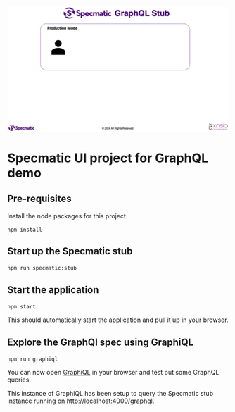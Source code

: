 ![Diagram](./GraphQLStubbing.gif)

# Specmatic UI project for GraphQL demo

## Pre-requisites

Install the node packages for this project.

```shell
npm install
```

## Start up the Specmatic stub

```shell
npm run specmatic:stub
```

## Start the application

```shell
npm start
```

This should automatically start the application and pull it up in your browser.

## Explore the GraphQl spec using GraphiQL

```shell
npm run graphiql
```

You can now open [GraphiQL](http://localhost:4000/graphiql) in your browser and test out some GraphQL queries.

This instance of GraphiQL has been setup to query the Specmatic stub instance running on http://localhost:4000/graphql.
